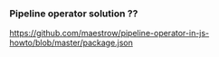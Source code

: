 
### Pipeline operator solution ??
<https://github.com/maestrow/pipeline-operator-in-js-howto/blob/master/package.json>